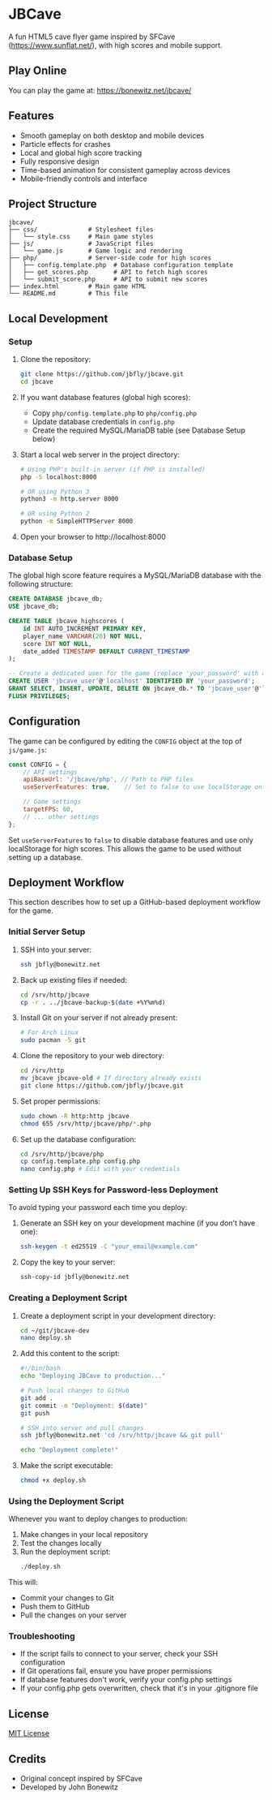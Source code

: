 # JBCave

A fun HTML5 cave flyer game inspired by SFCave (https://www.sunflat.net/), with high scores and mobile support.

## Play Online

You can play the game at: https://bonewitz.net/jbcave/

## Features

- Smooth gameplay on both desktop and mobile devices
- Particle effects for crashes
- Local and global high score tracking
- Fully responsive design
- Time-based animation for consistent gameplay across devices
- Mobile-friendly controls and interface

## Project Structure

```
jbcave/
├── css/              # Stylesheet files
│   └── style.css     # Main game styles
├── js/               # JavaScript files
│   └── game.js       # Game logic and rendering
├── php/              # Server-side code for high scores
│   ├── config.template.php  # Database configuration template
│   ├── get_scores.php       # API to fetch high scores
│   └── submit_score.php     # API to submit new scores
├── index.html        # Main game HTML
└── README.md         # This file
```

## Local Development

### Setup

1. Clone the repository:
   ```bash
   git clone https://github.com/jbfly/jbcave.git
   cd jbcave
   ```

2. If you want database features (global high scores):
   - Copy `php/config.template.php` to `php/config.php`
   - Update database credentials in `config.php`
   - Create the required MySQL/MariaDB table (see Database Setup below)

3. Start a local web server in the project directory:
   ```bash
   # Using PHP's built-in server (if PHP is installed)
   php -S localhost:8000
   
   # OR using Python 3
   python3 -m http.server 8000
   
   # OR using Python 2
   python -m SimpleHTTPServer 8000
   ```

4. Open your browser to http://localhost:8000

### Database Setup

The global high score feature requires a MySQL/MariaDB database with the following structure:

```sql
CREATE DATABASE jbcave_db;
USE jbcave_db;

CREATE TABLE jbcave_highscores (
    id INT AUTO_INCREMENT PRIMARY KEY,
    player_name VARCHAR(20) NOT NULL,
    score INT NOT NULL,
    date_added TIMESTAMP DEFAULT CURRENT_TIMESTAMP
);

-- Create a dedicated user for the game (replace 'your_password' with a secure password)
CREATE USER 'jbcave_user'@'localhost' IDENTIFIED BY 'your_password';
GRANT SELECT, INSERT, UPDATE, DELETE ON jbcave_db.* TO 'jbcave_user'@'localhost';
FLUSH PRIVILEGES;
```

## Configuration

The game can be configured by editing the `CONFIG` object at the top of `js/game.js`:

```javascript
const CONFIG = {
    // API settings
    apiBaseUrl: '/jbcave/php', // Path to PHP files 
    useServerFeatures: true,    // Set to false to use localStorage only

    // Game settings
    targetFPS: 60,
    // ... other settings
};
```

Set `useServerFeatures` to `false` to disable database features and use only localStorage for high scores. This allows the game to be used without setting up a database.

## Deployment Workflow

This section describes how to set up a GitHub-based deployment workflow for the game.

### Initial Server Setup

1. SSH into your server:
   ```bash
   ssh jbfly@bonewitz.net
   ```

2. Back up existing files if needed:
   ```bash
   cd /srv/http/jbcave
   cp -r . ../jbcave-backup-$(date +%Y%m%d)
   ```

3. Install Git on your server if not already present:
   ```bash
   # For Arch Linux
   sudo pacman -S git
   ```

4. Clone the repository to your web directory:
   ```bash
   cd /srv/http
   mv jbcave jbcave-old # If directory already exists
   git clone https://github.com/jbfly/jbcave.git
   ```

5. Set proper permissions:
   ```bash
   sudo chown -R http:http jbcave
   chmod 655 /srv/http/jbcave/php/*.php
   ```

6. Set up the database configuration:
   ```bash
   cd /srv/http/jbcave/php
   cp config.template.php config.php
   nano config.php # Edit with your credentials
   ```

### Setting Up SSH Keys for Password-less Deployment

To avoid typing your password each time you deploy:

1. Generate an SSH key on your development machine (if you don't have one):
   ```bash
   ssh-keygen -t ed25519 -C "your_email@example.com"
   ```

2. Copy the key to your server:
   ```bash
   ssh-copy-id jbfly@bonewitz.net
   ```

### Creating a Deployment Script

1. Create a deployment script in your development directory:
   ```bash
   cd ~/git/jbcave-dev
   nano deploy.sh
   ```

2. Add this content to the script:
   ```bash
   #!/bin/bash
   echo "Deploying JBCave to production..."
   
   # Push local changes to GitHub
   git add .
   git commit -m "Deployment: $(date)"
   git push
   
   # SSH into server and pull changes
   ssh jbfly@bonewitz.net 'cd /srv/http/jbcave && git pull'
   
   echo "Deployment complete!"
   ```

3. Make the script executable:
   ```bash
   chmod +x deploy.sh
   ```

### Using the Deployment Script

Whenever you want to deploy changes to production:

1. Make changes in your local repository
2. Test the changes locally
3. Run the deployment script:
   ```bash
   ./deploy.sh
   ```

This will:
- Commit your changes to Git
- Push them to GitHub
- Pull the changes on your server

### Troubleshooting

- If the script fails to connect to your server, check your SSH configuration
- If Git operations fail, ensure you have proper permissions
- If database features don't work, verify your config.php settings
- If your config.php gets overwritten, check that it's in your .gitignore file

## License

[MIT License](LICENSE)

## Credits

- Original concept inspired by SFCave
- Developed by John Bonewitz
